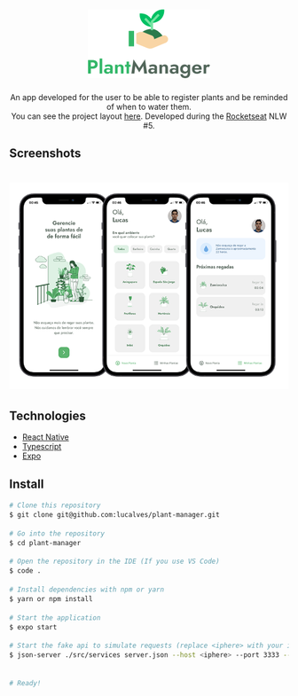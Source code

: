 <h1 align="center">
  <img alt="Plant Manager" title="Plant Manager" src=".github/logo.png" />
</h1>

<p align="center">An app developed for the user to be able to register plants and be reminded of when to water them.<br/>You can see the project layout <a href="https://www.figma.com/file/IhQRtrOZdu3TrvkPYREzOy/PlantManager/duplicate">here</a>. Developed during the <a href="http://www.rocketseat.com.br/">Rocketseat</a> NLW #5.</p>

## Screenshots

<h1 align="center">
  <img alt="Mobile Mockups" title="Mobile Mockupsr" src=".github/mobile-mockups.png" />
</h1>

## Technologies

- [React Native](https://reactnative.dev/)
- [Typescript](https://www.typescriptlang.org/)
- [Expo](https://expo.io/)

## Install

```bash
# Clone this repository
$ git clone git@github.com:lucalves/plant-manager.git

# Go into the repository
$ cd plant-manager

# Open the repository in the IDE (If you use VS Code)
$ code .

# Install dependencies with npm or yarn
$ yarn or npm install

# Start the application
$ expo start

# Start the fake api to simulate requests (replace <iphere> with your ip local address)
$ json-server ./src/services server.json --host <iphere> --port 3333 --delay 700


# Ready!
```
